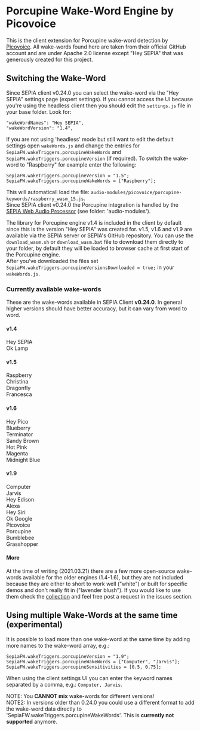 # Porcupine Wake-Word Engine by Picovoice

This is the client extension for Porcupine wake-word detection by [Picovoice](https://github.com/Picovoice/porcupine).
All wake-words found here are taken from their official GitHub account and are under Apache 2.0 license except "Hey SEPIA" that was generously created for this project.

## Switching the Wake-Word

Since SEPIA client v0.24.0 you can select the wake-word via the "Hey SEPIA" settings page (expert settings). If you cannot access the UI because you're using the headless client then you should edit the `settings.js` file in your base folder. Look for:
```
"wakeWordNames": "Hey SEPIA",
"wakeWordVersion": "1.4",
```
If you are not using 'headless' mode but still want to edit the default settings open `wakeWords.js` and change the entries for `SepiaFW.wakeTriggers.porcupineWakeWords` and `SepiaFW.wakeTriggers.porcupineVersion` (if required). To switch the wake-word to "Raspberry" for example enter the following:
```
SepiaFW.wakeTriggers.porcupineVersion = "1.5";
SepiaFW.wakeTriggers.porcupineWakeWords = ["Raspberry"];
```

This will automaticall load the file: `audio-modules/picovoice/porcupine-keywords/raspberry_wasm_15.js`.  
Since SEPIA client v0.24.0 the Porcupine integration is handled by the [SEPIA Web Audio Processor](https://github.com/SEPIA-Framework/sepia-web-audio) (see folder: 'audio-modules').  
  
The library for Porcupine engine v1.4 is included in the client by default since this is the version "Hey SEPIA" was created for. v1.5, v1.6 and v1.9 are available via the SEPIA server or SEPIA's GitHub repository.
You can use the `download_wasm.sh` or `download_wasm.bat` file to download them directly to your folder, by default they will be loaded to browser cache at first start of the Porcupine engine.  
After you've downloaded the files set `SepiaFW.wakeTriggers.porcupineVersionsDownloaded = true;` in your `wakeWords.js`.

### Currently available wake-words

These are the wake-words available in SEPIA Client **v0.24.0**. In general higher versions should have better accuracy, but it can vary from word to word.

#### v1.4

Hey SEPIA  
Ok Lamp  

#### v1.5

Raspberry  
Christina  
Dragonfly  
Francesca  

#### v1.6

Hey Pico  
Blueberry  
Terminator  
Sandy Brown  
Hot Pink  
Magenta  
Midnight Blue  

#### v1.9

Computer  
Jarvis  
Hey Edison  
Alexa  
Hey Siri  
Ok Google  
Picovoice  
Porcupine  
Bumblebee  
Grasshopper  

#### More

At the time of writing (2021.03.21) there are a few more open-source wake-words available for the older engines (1.4-1.6), but they are not included because they are either to short to work well ("white") or built for specific demos and don't really fit in ("lavender blush").
If you would like to use them check the [collection](https://github.com/SEPIA-Framework/SEPIA-Framework.github.io/tree/master/files/porcupine) and feel free post a request in the issues section.

## Using multiple Wake-Words at the same time (experimental)

It is possible to load more than one wake-word at the same time by adding more names to the wake-word array, e.g.:
```
SepiaFW.wakeTriggers.porcupineVersion = "1.9";
SepiaFW.wakeTriggers.porcupineWakeWords = ["Computer", "Jarvis"];
SepiaFW.wakeTriggers.porcupineSensitivities = [0.5, 0.75];
```
  
When using the client settings UI you can enter the keyword names separated by a comma, e.g.: `Computer, Jarvis`.  
  
NOTE: You **CANNOT mix** wake-words for different versions!  
NOTE2: In versions older than 0.24.0 you could use a different format to add the wake-word data directly to 'SepiaFW.wakeTriggers.porcupineWakeWords'. This is **currently not supported** anymore.